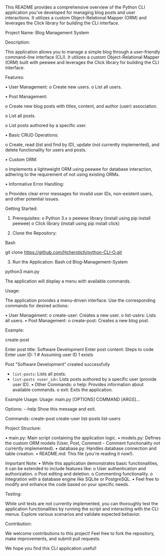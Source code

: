 This README provides a comprehensive overview of the Python CLI application you've developed for managing blog posts and user interactions. 
It utilizes a custom Object-Relational Mapper (ORM) and leverages the Click library for building the CLI interface.


Project Name: Blog Management System

Description:

This application allows you to manage a simple blog through a user-friendly command-line interface (CLI). 
It utilizes a custom Object-Relational Mapper (ORM) built with peewee and leverages the Click library for building the CLI interface.

Features:

•	User Management: 
o	Create new users.
o	List all users.

•	Post Management: 

o	Create new blog posts with titles, content, and author (user) association.

o	List all posts.

o	List posts authored by a specific user.

•	Basic CRUD Operations: 

o	Create, read (list and find by ID), update (not currently implemented), and delete functionality for users and posts.

•	Custom ORM: 

o	Implements a lightweight ORM using peewee for database interaction, adhering to the requirement of not using existing ORMs.

•	Informative Error Handling: 

o	Provides clear error messages for invalid user IDs, non-existent users, and other potential issues.

Getting Started:

1.	Prerequisites:
o	Python 3.x
o	peewee library (install using pip install peewee)
o	Click library (install using pip install click)

2.	Clone the Repository:

Bash

git clone https://github.com/Hcherotich/python-CLI-O.git

3.	Run the Application:
	Bash
cd Blog-Management-System

python3 main.py

The application will display a menu with available commands.

Usage:

The application provides a menu-driven interface. Use the corresponding commands for desired actions:

•	User Management: 
o	create-user: Creates a new user.
o	list-users: Lists all users.
•	Post Management: 
o	create-post: Creates a new blog post. 

Example:

create-post

Enter post title: Software Development
Enter post content: Steps to code
Enter user ID: 1  # Assuming user ID 1 exists

Post "Software Development" created successfully
* `list-posts`: Lists all posts.
* `list-posts <user_id>`: Lists posts authored by a specific user (provide user ID).
•	Other Commands: 
o	help: Provides information about available commands.
o	exit: Exits the application.

Example Usage:
Usage: main.py [OPTIONS] COMMAND [ARGS]...

Options:
  --help  Show this message and exit.

Commands:
  create-post
  create-user
  list-posts
  list-users

Project Structure:

•	main.py: Main script containing the application logic.
•	models.py: Defines the custom ORM models (User, Post, Comment - Comment functionality not currently implemented).
•	database.py: Handles database connection and table creation.
•	README.md: This file (you're reading it now!).

Important Note:
•	While this application demonstrates basic functionalities, it can be extended to include features like: 
o	User authentication and authorization.
o	Post editing and deletion.
o	Commenting functionality.
o	Integration with a database engine like SQLite or PostgreSQL.
•	Feel free to modify and enhance the code based on your specific needs.

Testing:

While unit tests are not currently implemented, you can thoroughly test the application functionalities by running the script and interacting with the CLI menus. Explore various scenarios and validate expected behavior.

Contribution:

We welcome contributions to this project! Feel free to fork the repository, make improvements, and submit pull requests.


We hope you find this CLI application useful!

